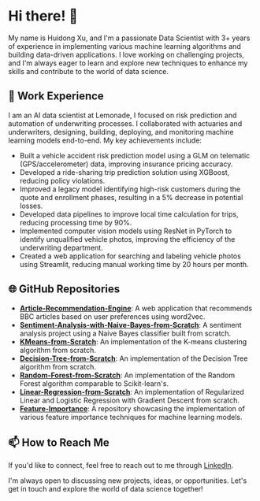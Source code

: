 # Hi there! 👋

My name is Huidong Xu, and I'm a passionate Data Scientist with 3+ years of experience in implementing various machine learning algorithms and building data-driven applications. I love working on challenging projects, and I'm always eager to learn and explore new techniques to enhance my skills and contribute to the world of data science.

## 💼 Work Experience

I am an AI data scientist at Lemonade, I focused on risk prediction and automation of underwriting processes. I collaborated with actuaries and underwriters, designing, building, deploying, and monitoring machine learning models end-to-end. My key achievements include:

- Built a vehicle accident risk prediction model using a GLM on telematic (GPS/accelerometer) data, improving insurance pricing accuracy.
- Developed a ride-sharing trip prediction solution using XGBoost, reducing policy violations.
- Improved a legacy model identifying high-risk customers during the quote and enrollment phases, resulting in a 5% decrease in potential losses.
- Developed data pipelines to improve local time calculation for trips, reducing processing time by 90%.
- Implemented computer vision models using ResNet in PyTorch to identify unqualified vehicle photos, improving the efficiency of the underwriting department.
- Created a web application for searching and labeling vehicle photos using Streamlit, reducing manual working time by 20 hours per month.


## 🌐 GitHub Repositories

- **[Article-Recommendation-Engine](https://github.com/hxu47/Article-Recommendation-Engine)**: A web application that recommends BBC articles based on user preferences using word2vec.
- **[Sentiment-Analysis-with-Naive-Bayes-from-Scratch](https://github.com/hxu47/Sentiment-Analysis-with-Naive-Bayes-from-Scratch)**: A sentiment analysis project using a Naive Bayes classifier built from scratch.
- **[KMeans-from-Scratch](https://github.com/hxu47/KMeans-from-Scratch)**: An implementation of the K-means clustering algorithm from scratch.
- **[Decision-Tree-from-Scratch](https://github.com/hxu47/Decision-Tree-from-Scratch)**: An implementation of the Decision Tree algorithm from scratch.
- **[Random-Forest-from-Scratch](https://github.com/hxu47/Random-Forest-from-Scratch)**: An implementation of the Random Forest algorithm comparable to Scikit-learn's.
- **[Linear-Regression-from-Scratch](https://github.com/hxu47/Linear-Regression-from-Scratch)**: An implementation of Regularized Linear and Logistic Regression with Gradient Descent from scratch.
- **[Feature-Importance](https://github.com/hxu47/Feature-Importance)**: A repository showcasing the implementation of various feature importance techniques for machine learning models.

## 📫 How to Reach Me

If you'd like to connect, feel free to reach out to me through [LinkedIn](https://www.linkedin.com/in/huidong-xu/).

I'm always open to discussing new projects, ideas, or opportunities. Let's get in touch and explore the world of data science together!
